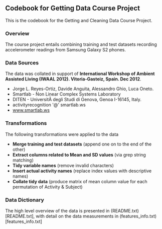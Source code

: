 ## Codebook for Getting Data Course Project

This is the codebook for the Getting and Cleaning Data Course Project.

### Overview

The course project entails combining training and test datasets recording accelerometer readings from Samsung Galaxy S2 phones.

### Data Sources

The data was collated in support of **International Workshop of Ambient Assisted Living (IWAAL 2012). Vitoria-Gasteiz, Spain. Dec 2012**.


* Jorge L. Reyes-Ortiz, Davide Anguita, Alessandro Ghio, Luca Oneto. 
* Smartlab - Non Linear Complex Systems Laboratory 
* DITEN - UniversitÃ  degli Studi di Genova, Genoa I-16145, Italy. 
* activityrecognition '@' smartlab.ws 
* www.smartlab.ws 


### Transformations

The following transformations were applied to the data

* **Merge training and test datasets** (append one on to the end of the other)
* **Extract columns related to Mean and SD values** (via grep string matching)
* **Tidy variable names** (remove invalid characters)
* **Insert actual activity names** (replace index values with descriptive names)
* **Collate tidy data** (produce matrix of mean column value for each permutation of Activity & Subject)

### Data Dictionary 

The high level overview of the data is presented in (README.txt)[README.txt], with detail on the data measurements in 
(features_info.txt)[features_info.txt]
